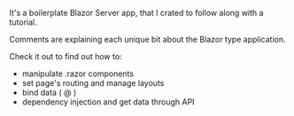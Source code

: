 It's a boilerplate Blazor Server app, that I crated to follow along with a tutorial.

Comments are explaining each unique bit about the Blazor type application.

Check it out to find out how to:
- manipulate .razor components 
- set page's routing and manage layouts
- bind data ( @ )
- dependency injection and get data through API 
